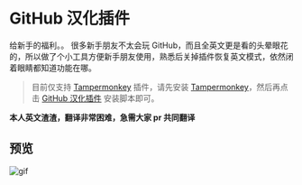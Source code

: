 # GitHub 汉化插件

给新手的福利。。
很多新手朋友不太会玩 GitHub，而且全英文更是看的头晕眼花的，所以做了个小工具方便新手朋友使用，熟悉后关掉插件恢复英文模式，依然闭着眼睛都知道功能在哪。

> 目前仅支持 [Tampermonkey][1] 插件，请先安装 [Tampermonkey][1]，然后再点击 [GitHub 汉化插件][2] 安装脚本即可。

**本人英文渣渣，翻译非常困难，急需大家 pr 共同翻译**


## 预览

![gif][gif]


[1]: http://tampermonkey.net/ "Tampermonkey"
[2]: 
https://openuserjs.org/install/52cik/GitHub_%E6%B1%89%E5%8C%96%E6%8F%92%E4%BB%B6.user.js "GitHub 汉化插件"

[gif]: http://dn-52cik.qbox.me/pics/github-hans.gif
